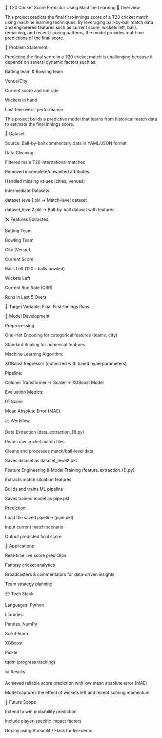 🏏 T20 Cricket Score Predictor Using Machine Learning
📌 Overview

This project predicts the final first-innings score of a T20 cricket match using machine learning techniques.
By leveraging ball-by-ball match data and engineered features such as current score, wickets left, balls remaining, and recent scoring patterns, the model provides real-time predictions of the final score.

🎯 Problem Statement

Predicting the final score in a T20 cricket match is challenging because it depends on several dynamic factors such as:

Batting team & Bowling team

Venue/City

Current score and run rate

Wickets in hand

Last few overs’ performance

This project builds a predictive model that learns from historical match data to estimate the final innings score.

📂 Dataset

Source: Ball-by-ball commentary data in YAML/JSON format

Data Cleaning:

Filtered male T20 International matches

Removed incomplete/unwanted attributes

Handled missing values (cities, venues)

Intermediate Datasets:

dataset_level1.pkl → Match-level dataset

dataset_level2.pkl → Ball-by-ball dataset with features

🛠 Features Extracted

Batting Team

Bowling Team

City (Venue)

Current Score

Balls Left (120 – balls bowled)

Wickets Left

Current Run Rate (CRR)

Runs in Last 5 Overs

🎯 Target Variable: Final First-Innings Runs

🤖 Model Development

Preprocessing:

One-Hot Encoding for categorical features (teams, city)

Standard Scaling for numerical features

Machine Learning Algorithm:

XGBoost Regressor (optimized with tuned hyperparameters)

Pipeline:

Column Transformer → Scaler → XGBoost Model

Evaluation Metrics:

R² Score

Mean Absolute Error (MAE)

📈 Workflow

Data Extraction (data_extraction_(1).py)

Reads raw cricket match files

Cleans and processes match/ball-level data

Saves dataset as dataset_level2.pkl

Feature Engineering & Model Training (feature_extraction_(1).py)

Extracts match situation features

Builds and trains ML pipeline

Saves trained model as pipe.pkl

Prediction

Load the saved pipeline (pipe.pkl)

Input current match scenario

Output predicted final score

🚀 Applications

Real-time live score prediction

Fantasy cricket analytics

Broadcasters & commentators for data-driven insights

Team strategy planning

📦 Tech Stack

Languages: Python

Libraries:

Pandas, NumPy

Scikit-learn

XGBoost

Pickle

tqdm (progress tracking)

📊 Results

Achieved reliable score prediction with low mean absolute error (MAE)

Model captures the effect of wickets left and recent scoring momentum

🔮 Future Scope

Extend to win probability prediction

Include player-specific impact factors

Deploy using Streamlit / Flask for live demo
